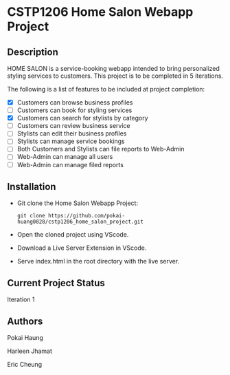 # CSTP1206 Home Salon Webapp Project 

## Description

HOME SALON is a service-booking webapp intended to bring personalized styling services to customers. This project is to be completed in 5 iterations. 

The following is a list of features to be included at project completion:

- [x] Customers can browse business profiles
- [ ] Customers can book for styling services
- [x] Customers can search for stylists by category
- [ ] Customers can review business service
- [ ] Stylists can edit their business profiles
- [ ] Stylists can manage service bookings
- [ ] Both Customers and Stylists can file reports to Web-Admin
- [ ] Web-Admin can manage all users
- [ ] Web-Admin can manage filed reports

## Installation

* Git clone the Home Salon Webapp Project:

    `git clone https://github.com/pokai-huang0828/cstp1206_home_salon_project.git`

* Open the cloned project using VScode.

* Download a Live Server Extension in VScode.

* Serve index.html in the root directory with the live server. 

## Current Project Status

Iteration 1

## Authors

Pokai Haung

Harleen Jhamat

Eric Cheung
